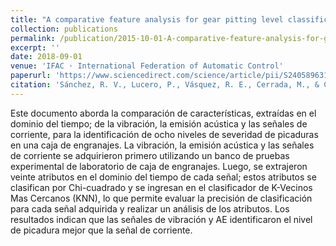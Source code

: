 ```yaml
---
title: "A comparative feature analysis for gear pitting level classification by using acoustic emission, vibration and current signals"
collection: publications
permalink: /publication/2015-10-01-A-comparative-feature-analysis-for-gear-pitting-level-classification-by-using-acoustic-emission-vibration-and-current-signals
excerpt: ''
date: 2018-09-01
venue: 'IFAC · International Federation of Automatic Control'
paperurl: 'https://www.sciencedirect.com/science/article/pii/S2405896318323127'
citation: 'Sánchez, R. V., Lucero, P., Vásquez, R. E., Cerrada, M., & Cabrera, D. (2018). A comparative feature analysis for gear pitting level classification by using acoustic emission, vibration and current signals. IFAC-PapersOnLine, 51(24), 346-352.'
---
```

Este documento aborda la comparación de características, extraídas en el dominio del tiempo; de la vibración, la emisión acústica y las señales de corriente, para la identificación de ocho niveles de severidad de picaduras en una caja de engranajes. La vibración, la emisión acústica y las señales de corriente se adquirieron primero utilizando un banco de pruebas experimental de laboratorio de caja de engranajes. Luego, se extrajeron veinte atributos en el dominio del tiempo de cada señal; estos atributos se clasifican por Chi-cuadrado y se ingresan en el clasificador de K-Vecinos Mas Cercanos (KNN), lo que permite evaluar la precisión de clasificación para cada señal adquirida y realizar un análisis de los atributos. Los resultados indican que las señales de vibración y AE identificaron el nivel de picadura mejor que la señal de corriente.